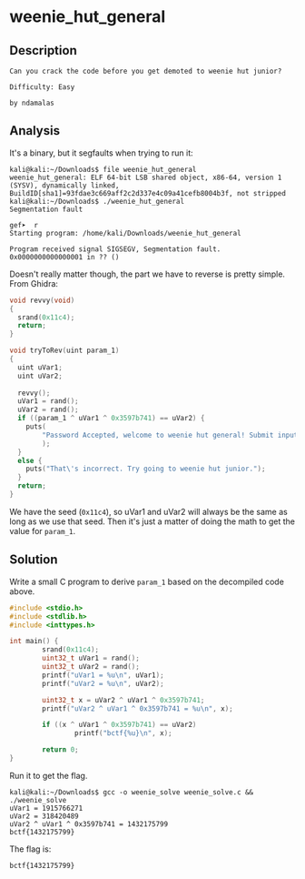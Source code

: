 
# weenie_hut_general

## Description

```
Can you crack the code before you get demoted to weenie hut junior?

Difficulty: Easy

by ndamalas
```

## Analysis

It's a binary, but it segfaults when trying to run it:

```
kali@kali:~/Downloads$ file weenie_hut_general 
weenie_hut_general: ELF 64-bit LSB shared object, x86-64, version 1 (SYSV), dynamically linked, BuildID[sha1]=93fdae3c669aff2c2d337e4c09a41cefb8004b3f, not stripped
kali@kali:~/Downloads$ ./weenie_hut_general 
Segmentation fault
```

```
gef➤  r
Starting program: /home/kali/Downloads/weenie_hut_general

Program received signal SIGSEGV, Segmentation fault.
0x0000000000000001 in ?? ()
```

Doesn't really matter though, the part we have to reverse is pretty simple. From Ghidra:

```c
void revvy(void)
{
  srand(0x11c4);
  return;
}

void tryToRev(uint param_1)
{
  uint uVar1;
  uint uVar2;
  
  revvy();
  uVar1 = rand();
  uVar2 = rand();
  if ((param_1 ^ uVar1 ^ 0x3597b741) == uVar2) {
    puts(
        "Password Accepted, welcome to weenie hut general! Submit input as flag! (Don\'t forget towrap it in bctf{})"
        );
  }
  else {
    puts("That\'s incorrect. Try going to weenie hut junior.");
  }
  return;
}
```

We have the seed (`0x11c4`), so uVar1 and uVar2 will always be the same as long as we use that seed. Then it's just a matter of doing the math to get the value for `param_1`.

## Solution

Write a small C program to derive `param_1` based on the decompiled code above.

```c
#include <stdio.h>
#include <stdlib.h>
#include <inttypes.h>

int main() {
        srand(0x11c4);
        uint32_t uVar1 = rand();
        uint32_t uVar2 = rand();
        printf("uVar1 = %u\n", uVar1);
        printf("uVar2 = %u\n", uVar2);

        uint32_t x = uVar2 ^ uVar1 ^ 0x3597b741;
        printf("uVar2 ^ uVar1 ^ 0x3597b741 = %u\n", x);

        if ((x ^ uVar1 ^ 0x3597b741) == uVar2)
                printf("bctf{%u}\n", x);

        return 0;
}
```

Run it to get the flag.

```
kali@kali:~/Downloads$ gcc -o weenie_solve weenie_solve.c && ./weenie_solve
uVar1 = 1915766271
uVar2 = 318420489
uVar2 ^ uVar1 ^ 0x3597b741 = 1432175799
bctf{1432175799}
```

The flag is:

```
bctf{1432175799}
```

